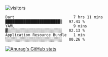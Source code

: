 ![visitors](https://visitor-badge.laobi.icu/badge?page_id=Icyoung.Icyoung)
<!--START_SECTION:waka-->
```text
Dart                          7 hrs 11 mins   ████████████████████████▒   97.41 % 
YAML                          9 mins          ▓░░░░░░░░░░░░░░░░░░░░░░░░   02.13 % 
Application Resource Bundle   1 min           ░░░░░░░░░░░░░░░░░░░░░░░░░   00.26 % 
```
<!--END_SECTION:waka-->
[![Anurag's GitHub stats](https://github-readme-stats.vercel.app/api?username=Icyoung)](https://github.com/anuraghazra/github-readme-stats)
